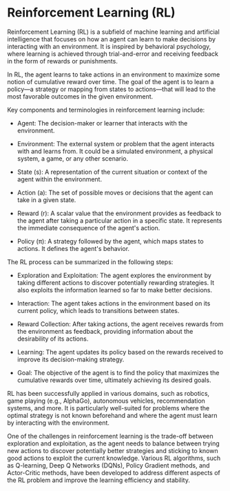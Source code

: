# Reinforcement Learning (RL)

Reinforcement Learning (RL) is a subfield of machine learning and artificial intelligence that focuses on how an agent can learn to make decisions by interacting with an environment. It is inspired by behavioral psychology, where learning is achieved through trial-and-error and receiving feedback in the form of rewards or punishments.

In RL, the agent learns to take actions in an environment to maximize some notion of cumulative reward over time. The goal of the agent is to learn a policy—a strategy or mapping from states to actions—that will lead to the most favorable outcomes in the given environment.

Key components and terminologies in reinforcement learning include:

* Agent: The decision-maker or learner that interacts with the environment.

* Environment: The external system or problem that the agent interacts with and learns from. It could be a simulated environment, a physical system, a game, or any other scenario.

* State (s): A representation of the current situation or context of the agent within the environment.

* Action (a): The set of possible moves or decisions that the agent can take in a given state.

* Reward (r): A scalar value that the environment provides as feedback to the agent after taking a particular action in a specific state. It represents the immediate consequence of the agent's action.

* Policy (π): A strategy followed by the agent, which maps states to actions. It defines the agent's behavior.

The RL process can be summarized in the following steps:

* Exploration and Exploitation: The agent explores the environment by taking different actions to discover potentially rewarding strategies. It also exploits the information learned so far to make better decisions.

* Interaction: The agent takes actions in the environment based on its current policy, which leads to transitions between states.

* Reward Collection: After taking actions, the agent receives rewards from the environment as feedback, providing information about the desirability of its actions.

* Learning: The agent updates its policy based on the rewards received to improve its decision-making strategy.

* Goal: The objective of the agent is to find the policy that maximizes the cumulative rewards over time, ultimately achieving its desired goals.

RL has been successfully applied in various domains, such as robotics, game playing (e.g., AlphaGo), autonomous vehicles, recommendation systems, and more. It is particularly well-suited for problems where the optimal strategy is not known beforehand and where the agent must learn by interacting with the environment.

One of the challenges in reinforcement learning is the trade-off between exploration and exploitation, as the agent needs to balance between trying new actions to discover potentially better strategies and sticking to known good actions to exploit the current knowledge. Various RL algorithms, such as Q-learning, Deep Q Networks (DQNs), Policy Gradient methods, and Actor-Critic methods, have been developed to address different aspects of the RL problem and improve the learning efficiency and stability.